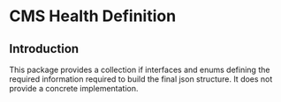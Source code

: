 # CMS Health Definition

## Introduction

This package provides a collection if interfaces and enums defining the
required information required to build the final json structure. It does
not provide a concrete implementation.
